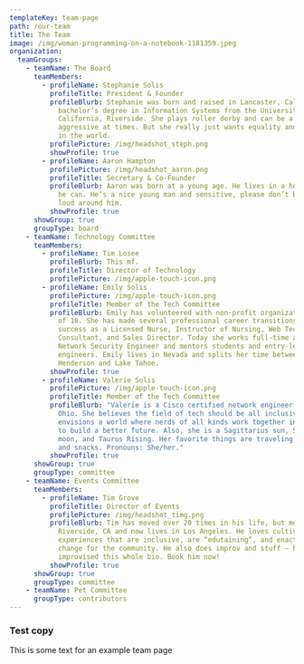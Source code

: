 ```yaml
---
templateKey: team-page
path: /our-team
title: The Team
image: /img/woman-programming-on-a-notebook-1181359.jpeg
organization:
  teamGroups:
    - teamName: The Board
      teamMembers:
        - profileName: Stephanie Solis
          profileTitle: President & Founder
          profileBlurb: Stephanie was born and raised in Lancaster, California and has a
            bachelor’s degree in Information Systems from the University of
            California, Riverside. She plays roller derby and can be a bit
            aggressive at times. But she really just wants equality and justice
            in the world.
          profilePicture: /img/headshot_steph.png
          showProfile: true
        - profileName: Aaron Hampton
          profilePicture: /img/headshot_aaron.png
          profileTitle: Secretary & Co-Founder
          profileBlurb: Aaron was born at a young age. He lives in a house and works when
            he can. He’s a nice young man and sensitive, please don’t be too
            loud around him.
          showProfile: true
      showGroup: true
      groupType: board
    - teamName: Technology Committee
      teamMembers:
        - profileName: Tim Losee
          profileBlurb: This mf.
          profileTitle: Director of Technology
          profilePicture: /img/apple-touch-icon.png
        - profileName: Emily Solis
          profilePicture: /img/apple-touch-icon.png
          profileTitle: Member of the Tech Committee
          profileBlurb: Emily has volunteered with non-profit organizations since the age
            of 18. She has made several professional career transitions, finding
            success as a Licensed Nurse, Instructor of Nursing, Web Technology
            Consultant, and Sales Director. Today she works full-time as a
            Network Security Engineer and mentors students and entry-level
            engineers. Emily lives in Nevada and splits her time between
            Henderson and Lake Tahoe.
          showProfile: true
        - profileName: Valerie Solis
          profilePicture: /img/apple-touch-icon.png
          profileTitle: Member of the Tech Committee
          profileBlurb: "Valerie is a Cisco certified network engineer based in Columbus,
            Ohio. She believes the field of tech should be all inclusive and
            envisions a world where nerds of all kinds work together in harmony
            to build a better future. Also, she is a Sagittarius sun, Scorpio
            moon, and Taurus Rising. Her favorite things are traveling, Netflix,
            and snacks. Pronouns: She/her."
          showProfile: true
      showGroup: true
      groupType: committee
    - teamName: Events Committee
      teamMembers:
        - profileName: Tim Grove
          profileTitle: Director of Events
          profilePicture: /img/headshot_timg.png
          profileBlurb: Tim has moved over 20 times in his life, but mostly grew up in
            Riverside, CA and now lives in Los Angeles. He loves cultivating
            experiences that are inclusive, are “edutaining”, and enact positive
            change for the community. He also does improv and stuff — he even
            improvised this whole bio. Book him now!
          showProfile: true
      showGroup: true
      groupType: committee
    - teamName: Pet Committee
      groupType: contributors
---
```


### Test copy

This is some text for an example team page

